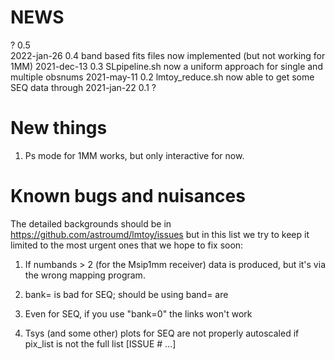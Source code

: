 # NEWS


?             0.5   
2022-jan-26   0.4   band based fits files now implemented (but not working for 1MM)
2021-dec-13   0.3   SLpipeline.sh now a uniform approach for single and multiple obsnums
2021-may-11   0.2   lmtoy_reduce.sh now able to get some SEQ data through
2021-jan-22   0.1   ?

# New things

1. Ps mode for 1MM works, but only interactive for now.

#  Known bugs and nuisances

The detailed backgrounds should be in https://github.com/astroumd/lmtoy/issues but in this
list we try to keep it limited to the most urgent ones that we hope to fix soon:

1. If numbands > 2 (for the Msip1mm receiver) data is produced, but it's via the wrong mapping program.

2. bank= is bad for SEQ; should be using band= are 

3. Even for SEQ, if you use "bank=0" the links won't work

4. Tsys (and some other) plots for SEQ are not properly autoscaled if pix_list is not the full list [ISSUE # ...]


